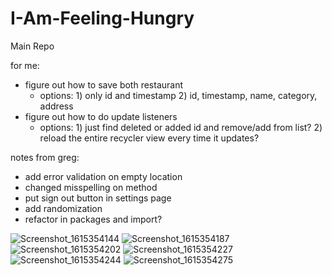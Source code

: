 # I-Am-Feeling-Hungry
 Main Repo
 
 for me:
 - figure out how to save both restaurant 
    - options: 1) only id and timestamp 2) id, timestamp, name, category, address
 - figure out how to do update listeners
    - options: 1) just find deleted or added id and remove/add from list? 2) reload the entire recycler view every time it updates?
 
 notes from greg:
 - add error validation on empty location
 - changed misspelling on method
 - put sign out button in settings page
 - add randomization
 - refactor in packages and import?

![Screenshot_1615354144](https://user-images.githubusercontent.com/14272565/110582915-c42b2d80-8121-11eb-935d-029ba2310640.jpg)
![Screenshot_1615354187](https://user-images.githubusercontent.com/14272565/110582917-c42b2d80-8121-11eb-8963-df0dac35a70c.jpg)
![Screenshot_1615354202](https://user-images.githubusercontent.com/14272565/110582919-c4c3c400-8121-11eb-96e9-ee4a8557005e.jpg)
![Screenshot_1615354227](https://user-images.githubusercontent.com/14272565/110582921-c55c5a80-8121-11eb-9a40-b227f0b0ee6b.jpg)
![Screenshot_1615354244](https://user-images.githubusercontent.com/14272565/110582925-c5f4f100-8121-11eb-9428-0ffda8cbb04e.jpg)
![Screenshot_1615354275](https://user-images.githubusercontent.com/14272565/110582926-c68d8780-8121-11eb-90e8-dc786347f417.jpg)


